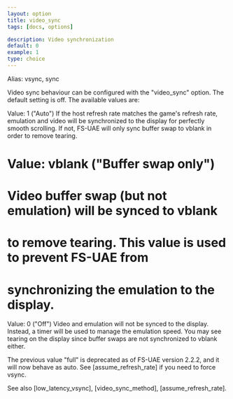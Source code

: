 ```yaml
---
layout: option
title: video_sync
tags: [docs, options]

description: Video synchronization
default: 0
example: 1
type: choice
---
```


Alias: vsync, sync

Video sync behaviour can be configured with the "video_sync" option. The
default setting is off. The available values are:

Value: 1 ("Auto")
       If the host refresh rate matches the game's refresh rate, emulation
       and video will be synchronized to the display for perfectly smooth
       scrolling. If not, FS-UAE will only sync buffer swap to vblank in order
       to remove tearing.
# Value: vblank ("Buffer swap only")
#        Video buffer swap (but not emulation) will be synced to vblank
#        to remove tearing. This value is used to prevent FS-UAE from
#        synchronizing the emulation to the display.
Value: 0 ("Off")
       Video and emulation will not be synced to the display. Instead,
       a timer will be used to manage the emulation speed. You may see
       tearing on the display since buffer swaps are not synchronized to
       vblank either.

The previous value "full" is deprecated as of FS-UAE version 2.2.2, and it
will now behave as auto. See [assume_refresh_rate] if you need to force vsync.

See also [low_latency_vsync], [video_sync_method], [assume_refresh_rate].
